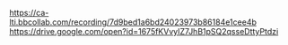 https://ca-lti.bbcollab.com/recording/7d9bed1a6bd24023973b86184e1cee4b
https://drive.google.com/open?id=1675fKVvyIZ7JhB1pSQ2qsseDttyPtdzi